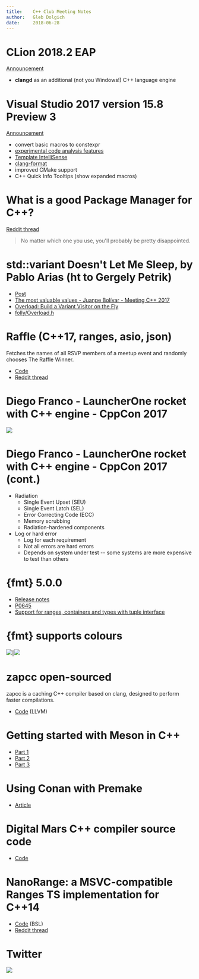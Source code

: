 ```yaml
---
title:    C++ Club Meeting Notes
author:   Gleb Dolgich
date:     2018-06-28
---
```


# CLion 2018.2 EAP

[Announcement](https://blog.jetbrains.com/clion/2018/06/clion-2018-2-eap-clangd/#more-5268)

* **clangd** as an additional (not you Windows!) C++ language engine

# Visual Studio 2017 version 15.8 Preview 3

[Announcement](https://blogs.msdn.microsoft.com/visualstudio/2018/06/26/visual-studio-2017-version-15-8-preview-3/)

* convert basic macros to constexpr
* [experimental code analysis features](https://blogs.msdn.microsoft.com/vcblog/2018/06/26/new-experimental-code-analysis-features-in-visual-studio-2017-15-8-preview-3/)
* [Template IntelliSense](https://blogs.msdn.microsoft.com/vcblog/2018/06/26/template-intellisense/)
* [clang-format](https://aka.ms/clangformat)
* improved CMake support
* C++ Quick Info Tooltips (show expanded macros)

# What is a good Package Manager for C++?

[Reddit thread](https://www.reddit.com/r/cpp/comments/8t0ufu/what_is_a_good_package_manager_for_c/)

> No matter which one you use, you'll probably be pretty disappointed.

# std::variant Doesn't Let Me Sleep, by Pablo Arias (ht to Gergely Petrik)

* [Post](https://pabloariasal.github.io/2018/06/26/std-variant/)
* [The most valuable values - Juanpe Bolívar - Meeting C++ 2017](https://www.youtube.com/watch?v=NMol_5-2owo)
* [Overload: Build a Variant Visitor on the Fly](https://arne-mertz.de/2018/05/overload-build-a-variant-visitor-on-the-fly/)
* [folly/Overload.h](https://github.com/facebook/folly/blob/master/folly/Overload.h)

# Raffle (C++17, ranges, asio, json)

Fetches the names of all RSVP members of a meetup event and randomly chooses The Raffle Winner.

* [Code](https://github.com/CoreCppIL/raffle)
* [Reddit thread](https://www.reddit.com/r/cpp/comments/8sllrn/c_meetup_raffle_name_picker/)

# Diego Franco - LauncherOne rocket with C++ engine - CppCon 2017

![](img/launcher1.png)

# Diego Franco - LauncherOne rocket with C++ engine - CppCon 2017 (cont.)

* Radiation
    * Single Event Upset (SEU)
    * Single Event Latch (SEL)
    * Error Correcting Code (ECC)
    * Memory scrubbing
    * Radiation-hardened components
* Log or hard error
    * Log for each requirement
    * Not all errors are hard errors
    * Depends on system under test -- some systems are more expensive to test than others

# {fmt} 5.0.0

* [Release notes](https://github.com/fmtlib/fmt/releases/tag/5.0.0)
* [P0645](http://www.open-std.org/jtc1/sc22/wg21/docs/papers/2018/p0645r2.html)
* [Support for ranges, containers and types with tuple interface](https://github.com/Remotion/fmt_extension)

# {fmt} supports colours

![](img/fmt-color.png)|![](img/fmt-color-qt.png)

# zapcc open-sourced

zapcc is a caching C++ compiler based on clang, designed to perform faster compilations.

* [Code](https://github.com/yrnkrn/zapcc) (LLVM)

# Getting started with Meson in C++

* [Part 1](https://medium.com/@germandiagogomez/getting-started-with-meson-build-system-and-c-83270f444bee)
* [Part 2](https://medium.com/@germandiagogomez/getting-started-with-meson-in-c-part-2-58150354ff17)
* [Part 3](https://medium.com/@germandiagogomez/getting-started-with-meson-in-c-part-3-70b9bc419957)

# Using Conan with Premake

* [Article](https://enhex.virhex.com/using-conan-with-premake)

# Digital Mars C++ compiler source code

* [Code](https://github.com/DigitalMars/Compiler)

# NanoRange: a MSVC-compatible Ranges TS implementation for C++14

* [Code](https://github.com/tcbrindle/nanorange) (BSL)
* [Reddit thread](https://www.reddit.com/r/cpp/comments/8ob7dd/nanorange_msvccompatible_implementation_of_the/)

# Twitter

![](img/bad-code.png)
